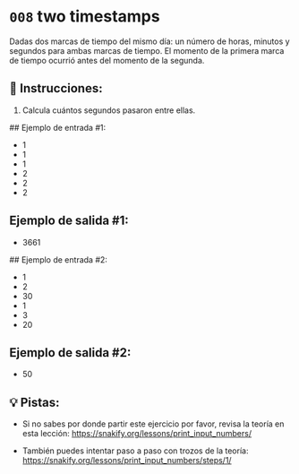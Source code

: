 # `008` two timestamps

Dadas dos marcas de tiempo del mismo día: un número de horas, minutos y segundos para ambas marcas de tiempo. El momento de la primera marca de tiempo ocurrió antes del momento de la segunda. 

## 📝 Instrucciones:

1. Calcula cuántos segundos pasaron entre ellas.

## Ejemplo de entrada #1:

+ 1
+ 1
+ 1
+ 2
+ 2
+ 2

## Ejemplo de salida #1:

+ 3661

## Ejemplo de entrada #2:

+ 1
+ 2
+ 30
+ 1
+ 3
+ 20

## Ejemplo de salida #2:

+ 50

## 💡 Pistas:

+ Si no sabes por donde partir este ejercicio por favor, revisa la teoría en esta lección: https://snakify.org/lessons/print_input_numbers/

+ También puedes intentar paso a paso con trozos de la teoría: https://snakify.org/lessons/print_input_numbers/steps/1/